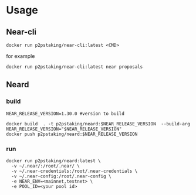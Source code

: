 # Usage

## Near-cli 

```
docker run p2pstaking/near-cli:latest <CMD>
```

for example

```
docker run p2pstaking/near-cli:latest near proposals
```


## Neard

### build 

```
NEAR_RELEASE_VERSION=1.30.0 #version to build
```

```
docker build  . -t p2pstaking/neard:$NEAR_RELEASE_VERSION  --build-arg NEAR_RELEASE_VERSION="$NEAR_RELEASE_VERSION"
docker push p2pstaking/neard:$NEAR_RELEASE_VERSION
```

### run

```
docker run p2pstaking/neard:latest \
  -v ~/.near/:/root/.near/ \
  -v ~/.near-credentials:/root/.near-credentials \ 
  -v ~/.near-config:/root/.near-config \
  -e NEAR_ENV=<mainnet,testnet> \
  -e POOL_ID=<your pool id> 
```
